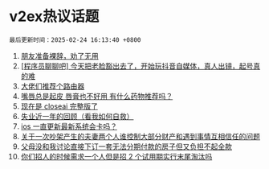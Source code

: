 # v2ex热议话题

`最后更新时间：2025-02-24 16:13:40 +0800`

1. [朋友准备裸辞，劝了无用](https://www.v2ex.com/t/1113702)
1. [[程序员聊聊吧] 今天把老脸豁出去了，开始玩抖音自媒体，真人出镜，起号真的难](https://www.v2ex.com/t/1113650)
1. [大佬们推荐个路由器](https://www.v2ex.com/t/1113697)
1. [嘴唇总是起皮 唇膏也不好用 有什么药物推荐吗？](https://www.v2ex.com/t/1113694)
1. [现在是 closeai 完整版了](https://www.v2ex.com/t/1113620)
1. [失业近一年的回顾（看我如何自救）](https://www.v2ex.com/t/1113737)
1. [ios 一直更新最新系统会卡吗？](https://www.v2ex.com/t/1113618)
1. [关于一次吵架产生的夫妻两个人谁控制大部分财产和遇到事情互相信任的问题](https://www.v2ex.com/t/1113724)
1. [父母没和我讨论直接下订一套无法分期付款的房子但又负担不起全款](https://www.v2ex.com/t/1113730)
1. [你们招人的时候需求一个人但是招 2 个试用期实行末尾淘汰吗](https://www.v2ex.com/t/1113693)

